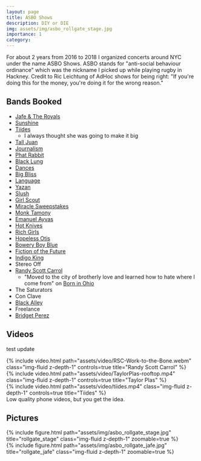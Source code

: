 ```yaml
---
layout: page
title: ASBO Shows
description: DIY or DIE
img: assets/img/asbo_rollgate_stage.jpg
importance: 1
category: 
---
```


For about 2 years from 2016 to 2018 I organized concerts around NYC under the name ASBO Shows. ASBO stands for "anti-social behaviour ordinance" which was the nickname I picked up while playing rugby in Hackney. Credit to Ric Leichtung of AdHoc shows for being right: "If you're doing this for the money, you're doing it for the wrong reason."

## Bands Booked
- [Jafe & The Royals](https://www.jafepaulino.com/)
- [Sunshine](https://sunshinemusic.bandcamp.com/album/ep)
- [Tiides](https://open.spotify.com/album/45iL6VDYTB2qHSUDwwVnVU?si=97zY8EVYTQG3y6emqBRhqA)
  - I always thought she was going to make it big
- [Tall Juan](https://talljuan.bandcamp.com/)
- [Journalism](https://journalism.bandcamp.com/)
- [Phat Rabbit](https://phatrabbit.bandcamp.com/)
- [Black Lung](https://open.spotify.com/artist/6nlUvNHe3PxYDLR3FyYz2H?si=OZIjCjmYTTypRbHJBcfHTQ)
- [Dances](https://dances.bandcamp.com/) 
- [Big Bliss](https://bigblissesr.bandcamp.com/releases) 
- [Language](https://languagenyc.bandcamp.com/) 
- [Yazan](http://music.yazan.co/)
- [Slush](slushies.bandcamp.com) 
- [Girl Scout](http://girlscoutsucks.bandcamp.com)
- [Miracle Sweepstakes](http://miraclesweepstakes.bandcamp.com)
- [Monk Tamony](http://soundcloud.com/monktamony) 
- [Emanuel Ayvas](https://emanuelayvas.bandcamp.com/)
- [Hot Knives](https://hotknivesworld.bandcamp.com/album/static-bloom-ep)
- [Rich Girls](https://richgirls1.bandcamp.com/music)
- [Hopeless Otis](https://hopelessotis.bandcamp.com/music)
- [Bowery Boy Blue](https://open.spotify.com/artist/0zbMGnWqjBfuRZW74f0q4R?si=IeWxBDL9RRq8ZijWUIiRMQ)
- [Fiction of the Future](https://open.spotify.com/artist/4X78YysBsTkhEOwlM96n07?si=S3xiu1YGTca88MHB7hXHfw)
- [Indigo King](https://open.spotify.com/artist/4OEdUuGKmHHDbyTg3Ms7D2?si=IfyOPYkySe-834DcSY1bBQ)
- Stereo Off
- [Randy Scott Carrol](https://open.spotify.com/artist/2HmGdTRySp3qRrcFrg8Uo0?si=tQWlO0a-SbGJi5kqH2CPGg)
  - "Moved to the city of brotherly love and learned how to hate where I come from" on [Born in Ohio](https://open.spotify.com/track/70SfFaVWFh9tqVTGGoFzRh?si=3a110407224f44f9)
- The Saturators
- Con Clave
- [Black Alley](https://www.blackalleyband.com/)
- Freelance
- [Bridget Perez](https://www.bridgetperez.com/)

## Videos

test update

<div class="row mt-3">
    <div class="col-sm mt-3 mt-md-0">
        {% include video.html path="assets/video/RSC-Work-to-the-Bone.webm" class="img-fluid z-depth-1" controls=true title="Randy Scott Carrol" %}
    </div>
    <div class="col-sm mt-3 mt-md-0">
        {% include video.html path="assets/video/TaylorPlas-rooftop.mp4" class="img-fluid z-depth-1" controls=true title="Taylor Plas" %}
    </div>
    <div class="col-sm mt-3 mt-md-0">
        {% include video.html path="assets/video/tiides.mp4" class="img-fluid z-depth-1" controls=true title="Tiides" %}
    </div>
</div>
<div class="caption">
    Low quality phone videos, but you get the idea.
</div>

## Pictures

<div class="container">
<div class="row">
    <div class="col-sm mt-3 mt-md-0">
        {% include figure.html path="assets/img/asbo_rollgate_stage.jpg" title="rollgate_stage" class="img-fluid z-depth-1" zoomable=true %}
    </div>
    <div class="col-sm mt-3 mt-md-0">
        {% include figure.html path="assets/img/asbo_rollgate_jafe.jpg" title="rollgate_jafe" class="img-fluid z-depth-1" zoomable=true %}
    </div>
</div>
</div>

